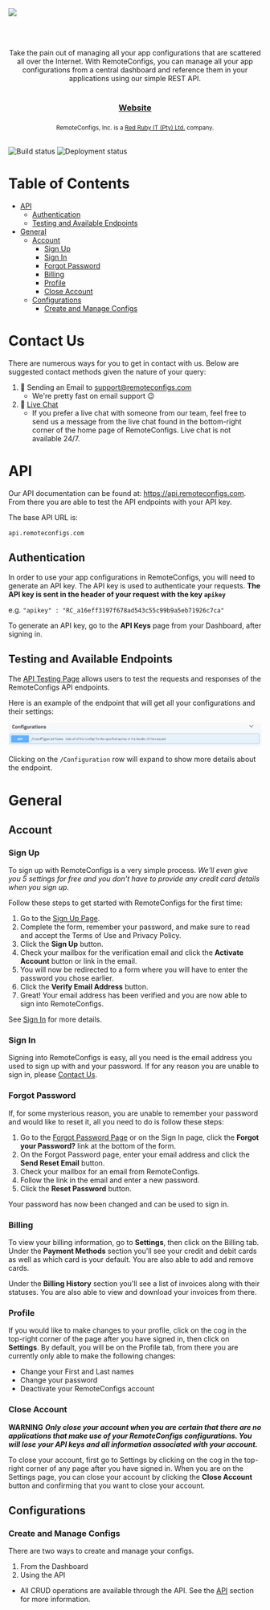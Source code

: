<img src="https://remoteconfigs.com/app/images/logo.svg" style="display: block; margin-left: auto; margin-right: auto; height: 80px; color: #BF2026;"/>
<div align="center">
  Take the pain out of managing all your app configurations that are scattered all over the Internet. With RemoteConfigs, you can manage all your app configurations from a central dashboard and reference them in your applications using our simple REST API.
</div>

<br />

<div align="center">
  <h3>
    <a href="https://remoteconfigs.com">
      Website
    </a>
  </h3>
</div>

<div align="center">
  <sub>RemoteConfigs, Inc. is a <a href="http://redrubyit.co.za">Red Ruby IT (Pty) Ltd.</a> company.</sub>
</div>

<br>

![Build status](https://redrubyit.visualstudio.com/RemoteConfigs/_apis/build/status/RemoteConfigs%20-%20Staging%20-%20CI)
![Deployment status](https://redrubyit.vsrm.visualstudio.com/_apis/public/Release/badge/5bf414cb-f023-4c36-aba0-c3af1dc61ea1/2/2)

# Table of Contents
* [API](#api)
    * [Authentication](#authentication)
    * [Testing and Available Endpoints](#testing-and-available-endpoints)
* [General](#general)
    * [Account](#account)
        * [Sign Up](#sign-up)
        * [Sign In](#sign-in)
        * [Forgot Password](#forgot-password)
        * [Billing](#billing)
        * [Profile](#profile)
        * [Close Account](#close-account)
    * [Configurations](#configurations)
        * [Create and Manage Configs](#create-and-manage-configs)

# Contact Us
There are numerous ways for you to get in contact with us. Below are suggested contact methods given the nature of your query:

1. 📧 Sending an Email to <a href="mailto: support@remoteconfigs.com">support@remoteconfigs.com</a>
    * We're pretty fast on email support 😉
2. 💬 <a href="https://remoteconfigs.com">Live Chat</a>
    * If you prefer a live chat with someone from our team, feel free to send us a message from the live chat found in the bottom-right corner of the home page of RemoteConfigs. Live chat is not available 24/7.

# API
Our API documentation can be found at: <a href="https://api.remoteconfigs.com" target="_blank">https://api.remoteconfigs.com</a>.
From there you are able to test the API endpoints with your API key.

The base API URL is:
```
api.remoteconfigs.com
```
## Authentication
In order to use your app configurations in RemoteConfigs, you will need to generate an API key. The API key is used to authenticate your requests.
**The API key is sent in the header of your request with the key `apikey`**

e.g. `"apikey" : "RC_a16eff3197f678ad543c55c99b9a5eb71926c7ca"`

To generate an API key, go to the **API Keys** page from your Dashboard, after signing in.

## Testing and Available Endpoints
The <a href="https://api.remoteconfigs.com">API Testing Page</a> allows users to test the requests and responses of the RemoteConfigs API endpoints.

Here is an example of the endpoint that will get all your configurations and their settings:

![Get All Configurations Endpoint](https://raw.githubusercontent.com/RemoteConfigsInc/Documentation/master/Images/ApiSwaggerGetAllConfigs.png "Get All Configurations")

Clicking on the `/Configuration` row will expand to show more details about the endpoint.

# General
## Account
### Sign Up
To sign up with RemoteConfigs is a very simple process. _We'll even give you 5 settings for free and you don't have to provide any credit card details when you sign up._

Follow these steps to get started with RemoteConfigs for the first time:
1. Go to the <a href="https://remoteconfigs.com/Home/Signup">Sign Up Page</a>.
2. Complete the form, remember your password, and make sure to read and accept the Terms of Use and Privacy Policy.
3. Click the **Sign Up** button.
4. Check your mailbox for the verification email and click the **Activate Account** button or link in the email.
5. You will now be redirected to a form where you will have to enter the password you chose earlier.
6. Click the **Verify Email Address** button.
7. Great! Your email address has been verified and you are now able to sign into RemoteConfigs.

See [Sign In](#sign-in) for more details.

### Sign In
Signing into RemoteConfigs is easy, all you need is the email address you used to sign up with and your password. If for any reason you are unable to sign in, please [Contact Us](#contact-us).

### Forgot Password
If, for some mysterious reason, you are unable to remember your password and would like to reset it, all you need to do is follow these steps:

1. Go to the <a href="https://remoteconfigs.com/Home/ForgotPassword">Forgot Password Page</a> or on the Sign In page, click the **Forgot your Password?** link at the bottom of the form.
2. On the Forgot Password page, enter your email address and click the **Send Reset Email** button.
3. Check your mailbox for an email from RemoteConfigs.
4. Follow the link in the email and enter a new password.
5. Click the **Reset Password** button.

Your password has now been changed and can be used to sign in.

### Billing
To view your billing information, go to **Settings**, then click on the Billing tab.
Under the **Payment Methods** section you'll see your credit and debit cards as well as which card is your default. You are also able to add and remove cards.

Under the **Billing History** section you'll see a list of invoices along with their statuses. You are also able to view and download your invoices from there.

### Profile
If you would like to make changes to your profile, click on the cog in the top-right corner of the page after you have signed in, then click on **Settings**.
By default, you will be on the Profile tab, from there you are currently only able to make the following changes:

* Change your First and Last names
* Change your password
* Deactivate your RemoteConfigs account

### Close Account
**WARNING** **_Only close your account when you are certain that there are no applications that make use of your RemoteConfigs configurations. You will lose your API keys and all information associated with your account._**

To close your account, first go to Settings by clicking on the cog in the top-right corner of any page after you have signed in.
When you are on the Settings page, you can close your account by clicking the **Close Account** button and confirming that you want to close your account.

## Configurations
### Create and Manage Configs
There are two ways to create and manage your configs.

1. From the Dashboard
2. Using the API
  * All CRUD operations are available through the API. See the [API](#api) section for more information.
  
